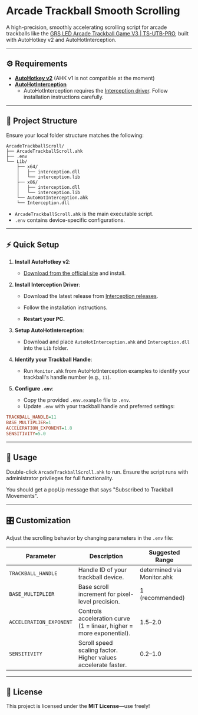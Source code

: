 # Arcade Trackball Smooth Scrolling

A high-precision, smoothly accelerating scrolling script for arcade trackballs like the [GRS LED Arcade Trackball Game V3 | TS-UTB-PRO](https://thunderstickstudio.com/products/grs-rgb-arcade-trackball), built with AutoHotkey v2 and AutoHotInterception.

---

## ⚙️ Requirements

- **[AutoHotkey v2](https://www.autohotkey.com/)** (AHK v1 is not compatible at the moment)
- **[AutoHotInterception](https://github.com/evilC/AutoHotInterception)**
  - AutoHotInterception requires the [Interception driver](https://github.com/oblitum/Interception/releases). Follow installation instructions carefully.

---

## 📂 Project Structure

Ensure your local folder structure matches the following:

```
ArcadeTrackballScroll/
├── ArcadeTrackballScroll.ahk
├── .env
└── Lib/
    ├── x64/
    │   ├── interception.dll
    │   └── interception.lib
    ├── x86/
    │   ├── interception.dll
    │   └── interception.lib
    └── AutoHotInterception.ahk
    └── Interception.dll
```

- `ArcadeTrackballScroll.ahk` is the main executable script.
- `.env` contains device-specific configurations.

---

## ⚡ Quick Setup

1. **Install AutoHotkey v2**:
   - [Download from the official site](https://www.autohotkey.com/) and install.

2. **Install Interception Driver**:
   - Download the latest release from [Interception releases](https://github.com/oblitum/Interception/releases).
   - Follow the installation instructions.

   - **Restart your PC.**

3. **Setup AutoHotInterception**:
   - Download and place `AutoHotInterception.ahk` and `Interception.dll` into the `Lib` folder.

4. **Identify your Trackball Handle**:
   - Run `Monitor.ahk` from AutoHotInterception examples to identify your trackball's handle number (e.g., `11`).

5. **Configure `.env`**:
   - Copy the provided `.env.example` file to `.env`.
   - Update `.env` with your trackball handle and preferred settings:

```ini
TRACKBALL_HANDLE=11
BASE_MULTIPLIER=1
ACCELERATION_EXPONENT=1.8
SENSITIVITY=5.0
```

---

## 🚀 Usage

Double-click `ArcadeTrackballScroll.ahk` to run. Ensure the script runs with administrator privileges for full functionality.

You should get a popUp message that says "Subscribed to Trackball Movements".

---

## 🎛️ Customization

Adjust the scrolling behavior by changing parameters in the `.env` file:

| Parameter              | Description                                       | Suggested Range |
|------------------------|---------------------------------------------------|-----------------|
| `TRACKBALL_HANDLE`     | Handle ID of your trackball device.               | determined via Monitor.ahk |
| `BASE_MULTIPLIER`      | Base scroll increment for pixel-level precision.  | 1 (recommended) |
| `ACCELERATION_EXPONENT`| Controls acceleration curve (1 = linear, higher = more exponential). | 1.5–2.0 |
| `SENSITIVITY`          | Scroll speed scaling factor. Higher values accelerate faster. | 0.2–1.0 |

---

## 📜 License

This project is licensed under the **MIT License**—use freely!


